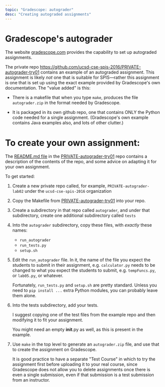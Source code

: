```yaml
---
topic: "Gradescope: autograder"
desc: "Creating autograded assignments"
---
```


# Gradescope's autograder

The website [gradescope.com](https://gradescope.com) provides the capability
to set up autograded assignments.

The private repo
<https://github.com/ucsd-cse-spis-2016/PRIVATE-autograder-try01>
contains an example of an autograded assignment.  This assignment is
likely *not* one that is suitable for SPIS&mdash;rather this assignment
is one that is set up using the exact example provided by Gradescope's
own documentation.   The "value added" is this:

* There is a makefile that when you type `make`, produces the file
    `autograder.zip` in the format needed by Gradescope.

* It is packaged in its own github repo, one that contains ONLY the
    Python code needed for a single assignment.  (Gradescope's own
    example contains Java examples also, and lots of other clutter.)

# To create your own assignment:

The [README.md
file](https://github.com/ucsd-cse-spis-2016/PRIVATE-autograder-try01/blob/master/README.md)
in the
[PRIVATE-autograder-try01](https://github.com/ucsd-cse-spis-2016/PRIVATE-autograder-try01)
repo contains a description of the contents of the repo, and some
advice on adapting it for your own assignment.

To get started:

1.  Create a new private repo called, for example,
    `PRIVATE-autograder-lab02` under the `ucsd-cse-spis-2016`
    organization

2.  Copy the Makefile from
    [PRIVATE-autograder-try01](https://github.com/ucsd-cse-spis-2016/PRIVATE-autograder-try01)
    into your repo.
    
3.  Create a subdirectory in that repo called `autograder`, and under
    that subdirectory, create one additional subdirectory called `tests`

4.  Into the `autograder` subdirectory, copy these files, with *exactly*
    these names:

    * `run_autograder`
    * `run_tests.py`
    * `setup.sh`

5.  Edit the `run_autograder` file.  In it, the name of the file you 
    expect the students to submit in their assignment, e.g. 
    `calculator.py` needs to be changed to what you expect the students
    to submit, e.g.
    `tempFuncs.py`, or `lab05.py`, or whatever.

    Fortunately, `run_tests.py` and `setup.sh` are pretty standard.
    Unless you need to `pip install ...` extra Python modules, 
    you can probably leave them alone.

6.  Into the tests subdirectory, add your tests.

    I suggest copying one of the test files from the example repo
    and then modifying it to fit your assignment.

    You might need an empty __init__.py as well,
    as this is present in the example.
    
7.  Use `make` in the top level to generate an `autograder.zip` file,
    and use that to create the assignment on Gradescope.
  
    It is good practice to have a separate "Test Course" in which to try
    the assignment first before uploading it to your real course,
    since Gradescope does not allow you to delete assignments once there
    is even a single submission, even if that submission is  a test 
    submission from an
    instructor.   

